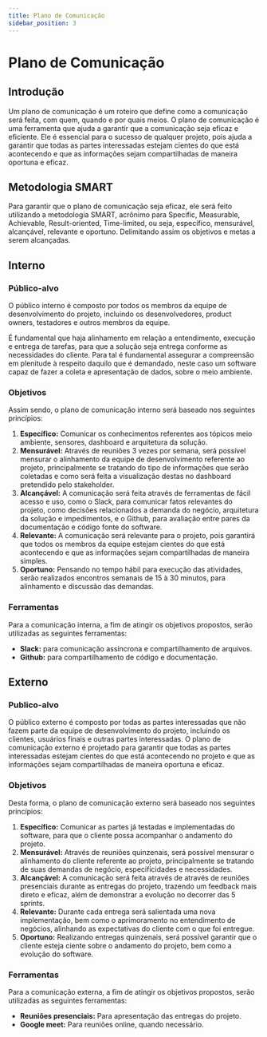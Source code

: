 ```yaml
---
title: Plano de Comunicação
sidebar_position: 3
---
```

# Plano de Comunicação
## Introdução
Um plano de  comunicação é um roteiro que define como a comunicação será feita, com quem, quando e por quais meios. O plano de comunicação é uma ferramenta que ajuda a garantir que a comunicação seja eficaz e eficiente. Ele é essencial para o sucesso de qualquer projeto, pois ajuda a garantir que todas as partes interessadas estejam cientes do que está acontecendo e que as informações sejam compartilhadas de maneira oportuna e eficaz.

## Metodologia SMART
Para garantir que o plano de comunicação seja eficaz, ele será feito utilizando a metodologia SMART, acrônimo para Specific, Measurable, Achievable, Result-oriented, Time-limited, ou seja, específico, mensurável, alcançável, relevante e oportuno. Delimitando assim os objetivos e metas a serem alcançadas.

## Interno
### Público-alvo
O público interno é composto por todos os membros da equipe de desenvolvimento do projeto, incluindo os desenvolvedores, product owners, testadores e outros membros da equipe. 

É fundamental que haja alinhamento em relação a entendimento, execução e entrega de tarefas, para que a solução seja entrega conforme as necessidades do cliente. Para tal é fundamental assegurar a compreensão em plenitude à respeito daquilo que é demandado, neste caso um software capaz de fazer a coleta e apresentação de dados, sobre o meio ambiente.

### Objetivos
Assim sendo, o plano de comunicação interno será baseado nos seguintes princípios:
1. **Específico:** Comunicar os conhecimentos referentes aos tópicos meio ambiente, sensores,  dashboard e arquitetura da solução.
2. **Mensurável:** Através de reuniões 3 vezes por semana, será possível mensurar o alinhamento da equipe de desenvolvimento referente ao projeto, principalmente se tratando do tipo de informações que serão coletadas e como será feita a visualização destas no dashboard pretendido pelo stakeholder.
3. **Alcançável:** A comunicação será feita através de ferramentas de fácil acesso e uso, como o Slack, para comunicar fatos relevantes do projeto, como decisões relacionados a demanda do negócio, arquitetura da solução e impedimentos, e o Github, para avaliação entre pares da documentação e código fonte do software.
4. **Relevante:** A comunicação será relevante para o projeto, pois garantirá que todos os membros da equipe estejam cientes do que está acontecendo e que as informações sejam compartilhadas de maneira  simples.
5. **Oportuno:** Pensando no tempo hábil para execução das atividades, serão realizados encontros semanais de 15 à 30 minutos, para alinhamento e discussão das demandas.

### Ferramentas
Para a comunicação interna, a fim de atingir os objetivos propostos, serão utilizadas as seguintes ferramentas:
- **Slack:** para comunicação assíncrona e compartilhamento de arquivos.
- **Github:** para compartilhamento de código e documentação.
 
## Externo
### Publico-alvo
O público externo é composto por todas as partes interessadas que não fazem parte da equipe de desenvolvimento do projeto, incluindo os clientes, usuários finais e outras partes interessadas. O plano de comunicação externo é projetado para garantir que todas as partes interessadas estejam cientes do que está acontecendo no projeto e que as informações sejam compartilhadas de maneira oportuna e eficaz.

### Objetivos
Desta forma, o plano de comunicação externo será baseado nos seguintes princípios:
1. **Específico:** Comunicar as partes já testadas e implementadas do software, para que o cliente possa acompanhar o andamento do projeto.
2. **Mensurável:** Através de reuniões quinzenais, será possível mensurar o alinhamento do cliente referente ao projeto, principalmente se tratando de suas demandas de negócio, especificidades e necessidades.
3. **Alcançável:** A comunicação será feita através de através de reuniões presenciais durante as entregas do projeto, trazendo um feedback mais direto e eficaz, além de demonstrar a evolução no decorrer das 5 sprints.
4. **Relevante:** Durante cada entrega será salientada uma nova implementação, bem como o aprimoramento no entendimento de negócios, alinhando as expectativas do cliente com o que foi entregue.
5. **Oportuno:** Realizando entregas quinzenais, será possível garantir que o cliente esteja ciente sobre o andamento do projeto, bem como a evolução do software.

### Ferramentas
Para a comunicação externa, a fim de atingir os objetivos propostos, serão utilizadas as seguintes ferramentas:
- **Reuniões presenciais:** Para apresentação das entregas do projeto.
- **Google meet:** Para reuniões online, quando necessário.